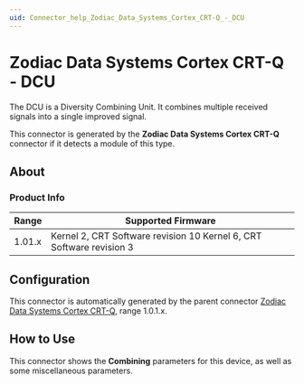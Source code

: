 ```yaml
---
uid: Connector_help_Zodiac_Data_Systems_Cortex_CRT-Q_-_DCU
---
```


# Zodiac Data Systems Cortex CRT-Q - DCU

The DCU is a Diversity Combining Unit. It combines multiple received signals into a single improved signal.

This connector is generated by the **Zodiac Data Systems Cortex CRT-Q** connector if it detects a module of this type.

## About

### Product Info

| Range     | Supported Firmware                                                   |
|-----------|----------------------------------------------------------------------|
| 1.01.x    | Kernel 2, CRT Software revision 10 Kernel 6, CRT Software revision 3 |

## Configuration

This connector is automatically generated by the parent connector [Zodiac Data Systems Cortex CRT-Q,](xref:Connector_help_Zodiac_Data_Systems_Cortex_CRT-Q) range 1.0.1.x.

## How to Use

This connector shows the **Combining** parameters for this device, as well as some miscellaneous parameters.

